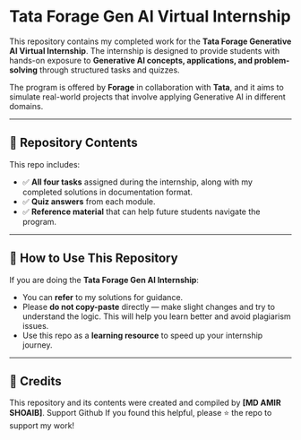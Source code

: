 # Tata Forage Gen AI Virtual Internship

This repository contains my completed work for the **Tata Forage Generative AI Virtual Internship**. The internship is designed to provide students with hands-on exposure to **Generative AI concepts, applications, and problem-solving** through structured tasks and quizzes.

The program is offered by **Forage** in collaboration with **Tata**, and it aims to simulate real-world projects that involve applying Generative AI in different domains.

---

## 📂 Repository Contents

This repo includes:

* ✅ **All four tasks** assigned during the internship, along with my completed solutions in documentation format.
* ✅ **Quiz answers** from each module.
* ✅ **Reference material** that can help future students navigate the program.

---

## 📌 How to Use This Repository

If you are doing the **Tata Forage Gen AI Internship**:

* You can **refer** to my solutions for guidance.
* Please **do not copy-paste** directly — make slight changes and try to understand the logic. This will help you learn better and avoid plagiarism issues.
* Use this repo as a **learning resource** to speed up your internship journey.

---

## 🙌 Credits

This repository and its contents were created and compiled by **\[MD AMIR SHOAIB]**.
Support Github
If you found this helpful, please ⭐ the repo to support my work!



